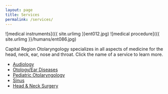 ```yaml
---
layout: page
title: Services
permalink: /services/
---
```

![medical instruments]({{ site.urlimg }}ent012.jpg)
![medical procedure]({{ site.urlimg }}/humans/ent086.jpg)

Capital Region Otolaryngology specializes in all aspects of medicine for the head, neck, ear, nose and throat. Click the name of a service to learn more.

<div class="center">
  <ul>
    <li>
      <a href="{{ site.url }}{{ site.baseurl }}{{ page.permalink }}audiology/">Audiology</a>
    </li>
    <li>
      <a href="{{ site.url }}{{ site.baseurl }}{{ page.permalink }}otology/">Otology/Ear Diseases</a>
    </li>
    <li>
      <a href="{{ site.url }}{{ site.baseurl }}{{ page.permalink }}pediatric_otolaryngology/">Pediatric Otolaryngology</a>
    </li>
    <li>
      <a href="{{ site.url }}{{ site.baseurl }}{{ page.permalink }}sinus/">Sinus</a>
    </li>
    <li>
      <a href="{{ site.url }}{{ site.baseurl }}{{ page.permalink }}head_neck_surgery/">Head & Neck Surgery</a>
    </li>
  </ul>
</div>
